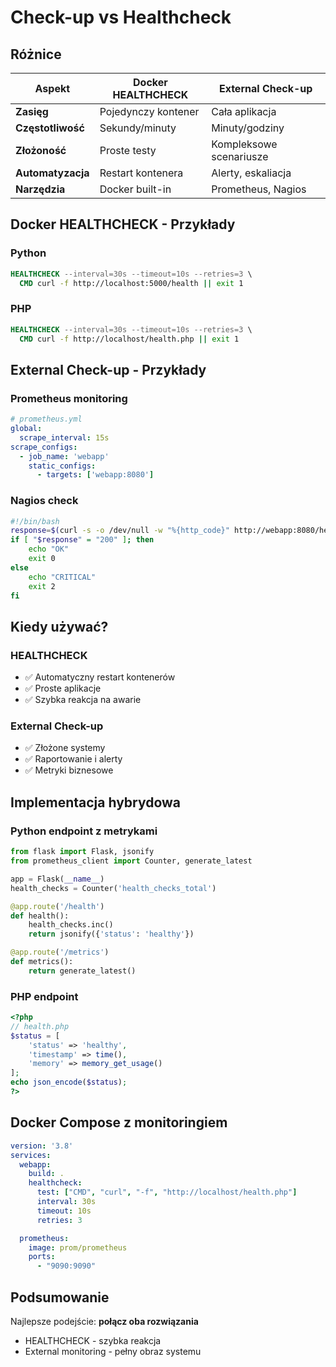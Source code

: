 # Check-up vs Healthcheck

## Różnice

| Aspekt | Docker HEALTHCHECK | External Check-up |
|--------|-------------------|-------------------|
| **Zasięg** | Pojedynczy kontener | Cała aplikacja |
| **Częstotliwość** | Sekundy/minuty | Minuty/godziny |
| **Złożoność** | Proste testy | Kompleksowe scenariusze |
| **Automatyzacja** | Restart kontenera | Alerty, eskaliacja |
| **Narzędzia** | Docker built-in | Prometheus, Nagios |

## Docker HEALTHCHECK - Przykłady

### Python
```dockerfile
HEALTHCHECK --interval=30s --timeout=10s --retries=3 \
  CMD curl -f http://localhost:5000/health || exit 1
```

### PHP  
```dockerfile
HEALTHCHECK --interval=30s --timeout=10s --retries=3 \
  CMD curl -f http://localhost/health.php || exit 1
```

## External Check-up - Przykłady

### Prometheus monitoring
```yaml
# prometheus.yml
global:
  scrape_interval: 15s
scrape_configs:
  - job_name: 'webapp'
    static_configs:
      - targets: ['webapp:8080']
```

### Nagios check
```bash
#!/bin/bash
response=$(curl -s -o /dev/null -w "%{http_code}" http://webapp:8080/health)
if [ "$response" = "200" ]; then
    echo "OK"
    exit 0
else
    echo "CRITICAL"
    exit 2
fi
```

## Kiedy używać?

### HEALTHCHECK
- ✅ Automatyczny restart kontenerów
- ✅ Proste aplikacje
- ✅ Szybka reakcja na awarie

### External Check-up  
- ✅ Złożone systemy
- ✅ Raportowanie i alerty
- ✅ Metryki biznesowe

## Implementacja hybrydowa

### Python endpoint z metrykami
```python
from flask import Flask, jsonify
from prometheus_client import Counter, generate_latest

app = Flask(__name__)
health_checks = Counter('health_checks_total')

@app.route('/health')
def health():
    health_checks.inc()
    return jsonify({'status': 'healthy'})

@app.route('/metrics')
def metrics():
    return generate_latest()
```

### PHP endpoint  
```php
<?php
// health.php
$status = [
    'status' => 'healthy',
    'timestamp' => time(),
    'memory' => memory_get_usage()
];
echo json_encode($status);
?>
```

## Docker Compose z monitoringiem

```yaml
version: '3.8'
services:
  webapp:
    build: .
    healthcheck:
      test: ["CMD", "curl", "-f", "http://localhost/health.php"]
      interval: 30s
      timeout: 10s
      retries: 3

  prometheus:
    image: prom/prometheus
    ports:
      - "9090:9090"
```

## Podsumowanie

Najlepsze podejście: **połącz oba rozwiązania**
- HEALTHCHECK - szybka reakcja
- External monitoring - pełny obraz systemu 